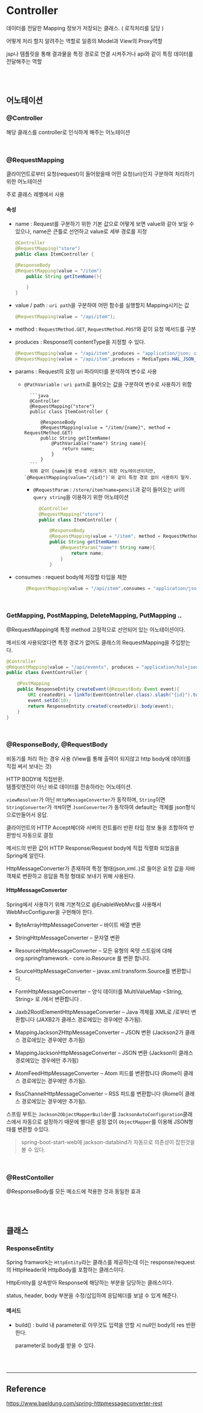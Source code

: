 # Controller

데이터를 전달한 Mapping 정보가 저장되는 클래스. ( 로직처리를 담당 )

어떻게 처리 할지 알려주는 역할로 일종의 Model과 View의 Proxy역할

jsp나 템플릿을 통해 결과물을 특정 경로로 연결 시켜주거나 api와 같이 특정 데이터를 전달해주는 역할

<br><br>

## 어노테이션

### @Controller

해당 클래스를 controller로 인식하게 해주는 어노테이션

<br>

### @RequestMapping

클라이언트로부터 요청(request)이 들어왔을때 어떤 요청(uri)인지 구분하여 처리하기 위한 어노테이션

주로 클래스 레벨에서 사용

#### 속성

- name : Request를 구분하기 위한 기본 값으로 어떻게 보면 value와 같아 보일 수 있으나, name은 큰틀로 선언하고 value로 세부 경로를 지정

  ```java
  @Controller
  @RequestMapping("store")
  public class ItemController {

  @ResponseBody
  @RequestMapping(value = "/item")
      public String getItemName(){

      }
  }
  ```

- value / path : `uri path`을 구분하여 어떤 함수를 실행할지 Mapping시키는 값

  ```java
  @RequestMapping(value = "/api/item");
  ```

- method : `RequestMethod.GET`, `RequestMethod.POST`와 같이 요청 메서드를 구분

- produces : Response의 contentType을 지정할 수 있다.

  ```java
  @RequestMapping(value = "/api/item",produces = "application/json; charset=UTF-8");
  @RequestMapping(value = "/api/item",produces = MediaTypes.HAL_JSON_VALUE);

  ```

- params : Request의 요청 uri 파라미터를 분석하여 변수로 사용

  - `@PathVariable` : `uri path`로 들어오는 값을 구분하여 변수로 사용하기 위함

          ```java
          @Controller
          @RequestMapping("store")
          public class ItemController {

              @ResponseBody
              @RequestMapping(value = "/item/{name}", method = RequestMethod.GET)
              public String getItemName(
                  @PathVariable("name") String name){
                      return name;
                  }
              }
          ```
          위와 같이 {name}을 변수로 사용하기 위한 어노테이션이지만, `@RequestMapping(value="/{id}")`와 같이 특정 경로 없이 사용하지 말자.

    - `@RequestParam` : `/store/item?name=pencil`과 같이 들어오는 uri의 `query string`을 이용하기 위한 어노테이션

      ```java
        @Controller
        @RequestMapping("store")
        public class ItemController {

            @ResponseBody
            @RequestMapping(value = "/item", method = RequestMethod.GET)
            public String getItemName(
                @RequestParam("name") String name){
                    return name;
                }
            }
      ```

- consumes : request body에 저장할 타입을 제한

  ```java
      @RequestMapping(value = "/api/item",consumes = "application/json");
  ```

<br>

### GetMapping, PostMapping, DeleteMapping, PutMapping ..

@RequestMapping에 특정 method 고정적으로 선언되어 있는 어노테이션이다.

메서드에 사용되었다면 특졍 경로가 없어도 클래스의 RequestMapping을 주입받는다.

```java
@Controller
@RequestMapping(value = "/api/events", produces = "application/hal+json; charset=UTF-8")
public class EventController {

    @PostMapping
    public ResponseEntity createEvent(@RequestBody Event event){
        URI createdUri = linkTo(EventController.class).slash("{id}").toUri();
        event.setId(10);
        return ResponseEntity.created(createdUri).body(event);
    }
}
```

<br>

### @ResponseBody, @RequestBody

비동기를 처리 하는 경우 사용 (View를 통해 출력이 되지않고 http body에 데이터를 직접 써서 보내는 것)

HTTP BODY에 직접반환.<br> 템플릿엔진이 아닌 바로 데이터를 전송하라는 어노테이션.

`viewResolver`가 아닌 `HttpMessageConverter`가 동작하며, `String`이면 `StringConverter`가 `객체`이면 `JsonConverter`가 동작하여 default는 객체를 json형식으로만들어서 응답.

클라이언트의 HTTP Accept헤더와 서버의 컨트롤러 반환 타입 정보 둘을 조합하여 반환방식 자동으로 결정

메서드의 반환 값이 HTTP Response/Request body에 직접 직렬화 되었음을 Spring에 알린다.

HttpMessageConverter가 존재하여 특정 형태(json,xml..)로 들어온 요청 값을 자바 객체로 변환하고 응답을 특정 형태로 보내기 위해 사용된다.

#### HttpMessageConverter

Spring에서 사용하기 위해 기본적으로 @EnableWebMvc를 사용해서 WebMvcConfigurer을 구현해야 한다.

- ByteArrayHttpMessageConverter – 바이트 배열 변환

- StringHttpMessageConverter – 문자열 변환
- ResourceHttpMessageConverter – 모든 유형의 옥텟 스트림에 대해 org.springframework.- core.io.Resource 를 변환 합니다.
- SourceHttpMessageConverter – javax.xml.transform.Source를 변환합니다.
- FormHttpMessageConverter – 양식 데이터를 MultiValueMap <String, String> 로 /에서 변환합니다 .
- Jaxb2RootElementHttpMessageConverter – Java 객체를 XML로 /로부터 변환합니다 (JAXB2가 클래스 경로에있는 경우에만 추가됨).
- MappingJackson2HttpMessageConverter – JSON 변환 (Jackson2가 클래스 경로에있는 경우에만 추가됨)
- MappingJacksonHttpMessageConverter – JSON 변환 (Jackson이 클래스 경로에있는 경우에만 추가됨)
- AtomFeedHttpMessageConverter – Atom 피드를 변환합니다 (Rome이 클래스 경로에있는 경우에만 추가됨).
- RssChannelHttpMessageConverter – RSS 피드를 변환합니다 (Rome이 클래스 경로에있는 경우에만 추가됨).

스프링 부트는 `Jackson2ObjectMapperBuilder`를 `JacksonAutoConfiguration`클래스에서 자동으로 설정하기 때문에 별다른 설정 없이 `ObjectMapper`를 이용해 JSON형태를 변환할 수있다.

> spring-boot-start-web에 jackson-databind가 자동으로 의존성이 잡힌것을 볼 수 있다.

<br>

### @RestContoller

@ResponseBody를 모든 메소드에 적용한 것과 동일한 효과

<br>
<br>

## 클래스

### ResponseEntity

Spring framwork는 `HttpEntity`라는 클래스를 제공하는데 이는 response/request의 HttpHeader와 HttpBody를 포함하는 클래스이다.

HttpEntity를 상속받아 Response에 해당하는 부분을 담당하는 클래스이다.

status, header, body 부분을 수정/삽입하여 응답헤더를 보낼 수 있게 해준다.

#### 메서드

- build() : build 내 parameter로 아무것도 입력을 안할 시 null인 body의 res 반환한다.

  parameter로 body를 받을 수 있다.

<br>
<br>

---

## Reference

https://www.baeldung.com/spring-httpmessageconverter-rest
